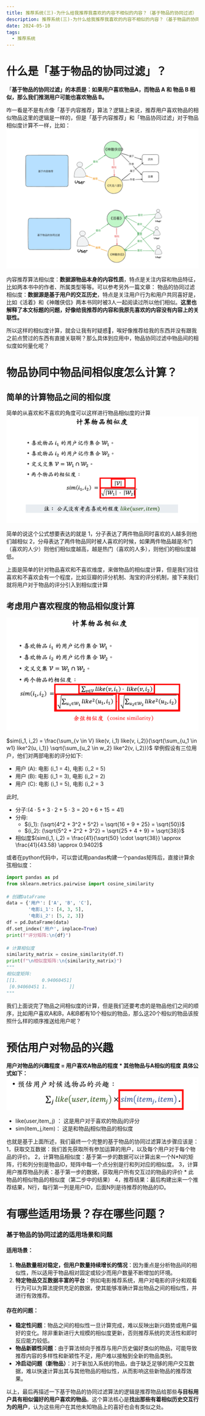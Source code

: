 ```yaml
---
title: 推荐系统(三)-为什么给我推荐我喜欢的内容不相似的内容？（基于物品的协同过滤）
description: 推荐系统(三)-为什么给我推荐我喜欢的内容不相似的内容？（基于物品的协同过滤）
date: 2024-05-10
tags:
  - 推荐系统
---
```



# 什么是「基于物品的协同过滤」？
「**基于物品的协同过滤」的本质是：如果用户喜欢物品A，而物品 A 和 物品 B 相似，那么我们推测用户可能也喜欢物品 B。**

咋一看是不是有点像「基于内容推荐」算法？逻辑上来说，推荐用户喜欢物品的相似物品这里的逻辑是一样的，但是「基于内容推荐」和「物品协同过滤」对于物品相似度计算不一样，比如：
![image.png](../images/推荐系统3-1.png)

内容推荐算法相似度：**数据源物品本身的内容性质**，特点是关注内容和物品特征，比如两本书中的作者、所属类型等等。可以参考另外一篇文章：
物品的协同过滤相似度：**数据源是基于用户的交互历史**，特点是关注用户行为和用户共同喜好是，比如《活着》和《神雕侠侣》两本书同时被3人一起阅读过所以他们相似。**这里也解释了本文标题的问题，好像给我推荐的内容和我原先喜欢的内容没有内容上的关联性。**

所以这样的相似度计算，就会让我有时疑惑🤔️，唉好像推荐给我的东西并没有跟我之前点赞过的东西有直接关联啊？那么具体到应用中，物品协同过滤中物品间的相似度如何量化呢？
# 物品协同中物品间相似度怎么计算？
## 简单的计算物品之间的相似度
简单的从喜欢和不喜欢的角度可以这样进行物品相似度的计算
![image.png](../images/推荐系统3-2.png)

简单的说这个公式想要表达的就是
1，分子表达了两件物品同时喜欢的人越多则他们越相似
2，分母表达了两件物品同时被人喜欢的时候，如果两件物品越是冷门（喜欢的人少）则他们相似度越高，越是热门（喜欢的人多），则他们的相似度越低。

上面是简单的针对物品喜欢和不喜欢维度，来做物品的相似度计算，但是我们往往喜欢和不喜欢会有一个程度，比如豆瓣的评分机制、淘宝的评分机制，接下来我们就将用户对于物品的评分引入到相似度计算
## 考虑用户喜欢程度的物品相似度计算
![image.png](../images/推荐系统3-3.png)

$sim(i_1, i_2) = \frac{\sum_{v \in V} like(v, i_1) like(v, i_2)}{\sqrt{\sum_{u_1 \in w1} like^2(u, i_1)} \sqrt{\sum_{u_2 \in w_2} like^2(v, i_2)}}$
举例假设有三位用户，他们对两部电影的评分如下:

- 用户 (A): 电影 (i_1 = 4), 电影 (i_2 = 5)
- 用户 (B): 电影 (i_1 = 3), 电影 (i_2 = 2)
- 用户 (C): 电影 (i_1 = 5), 电影 (i_2 = 3

此时,

- 分子:$(4\cdot5 + 3\cdot2 + 5\cdot3 = 20 + 6 + 15 = 41)$
- 分母: 
   - $(i_1): (\sqrt{4^2 + 3^2 + 5^2} = \sqrt{16 + 9 + 25} = \sqrt{50})$
   - $(i_2): (\sqrt{5^2 + 2^2 + 3^2} = \sqrt{25 + 4 + 9} = \sqrt{38})$
- 相似度$(sim(i_1, i_2) = \frac{41}{\sqrt{50} \cdot \sqrt{38}} \approx \frac{41}{43.58} \approx 0.9402)$

或者在python代码中，可以尝试用pandas构建一个pandas矩阵后，直接计算余弦相似度：
```python
import pandas as pd
from sklearn.metrics.pairwise import cosine_similarity

# 创建DataFrame
data = {'用户': ['A', 'B', 'C'],
        '电影i_1': [4, 3, 5],
        '电影i_2': [5, 2, 3]}
df = pd.DataFrame(data)
df.set_index('用户', inplace=True)
print(f"评分矩阵:\n{df}")

# 计算相似度
similarity_matrix = cosine_similarity(df.T)
print(f"\n相似度矩阵:\n{similarity_matrix}")
"""
相似度矩阵:
[[1.         0.94060451]
 [0.94060451 1.        ]]
"""
```

我们上面说完了物品之间相似度的计算，但是我们还要考虑的是物品他们之间的顺序，比如用户喜欢A和B，A和B都有10个相似的物品，那么这20个相似的物品该按照什么样的顺序推送给用户呢？
# 预估用户对物品的兴趣
**用户对物品的兴趣程度 = 用户喜欢A物品的程度 * 其他物品与A相似的程度**
**具体公式如下：**
![image.png](../images/推荐系统3-4.png)

- like(user,item_j) ： 这是用户对于喜欢的物品j的评分
- sim(item_j,item)： 这是和物品j相似物品的相似度

也就是基于上面所述，我们最终一个完整的基于物品的协同过滤算法步骤应该是：
1，获取交互数据：我们首先获取所有参加运算的用户，以及每个用户对于每个物品的评价。
2，计算物品相似度：基于第一步的数据可以计算出来一个N*N的矩阵，行和列分别是物品ID，矩阵中每一个点分别是行和列对应的相似度。
3，计算用户推荐物品列表：基于第一步的数据，获取用户所有交互过的物品的评价 * 此物品的相似物品的相似度（第二步中的结果）
4，推荐结果：最后构建出来一个推荐结果，N行，每行第一列是用户ID，后面N列是待推荐的物品的ID。
# 有哪些适用场景？存在哪些问题？
### 基于物品的协同过滤的适用场景和问题
#### 适用场景：

1.  **物品数量相对稳定，但用户数量持续增长的情况**：因为重点是分析物品间的相似性，所以适用于物品相对固定或较少而用户数量不断增加的环境。
2.  **特定物品交互数据丰富的平台**：例如电影推荐系统，用户对电影的评分和观看行为可以为算法提供充足的数据，使其能够准确计算出物品之间的相似性，并进行有效推荐。 
#### 存在的问题：

-  **稳定性问题**：物品之间的相似性一旦计算完成，难以反映出新兴趋势或用户偏好的变化。除非重新进行大规模的相似度更新，否则推荐系统的灵活性和即时反应能力较低。 
-  **物品新颖性问题**：由于算法倾向于推荐与用户历史偏好类似的物品，可能导致推荐内容的多样性和新颖性不足，用户难以接触到全新的物品类别。 
-  **冷启动问题（新物品）**：对于新加入系统的物品，由于缺乏足够的用户交互数据，难以快速计算出其与其他物品的相似性，从而影响这些新物品的推荐效果。 

以上，最后再描述一下基于物品的协同过滤算法的逻辑是推荐物品给那些**与目标用户具有相似偏好的用户喜欢的物品**。这个算法核心是**找出那些有着相似历史交互行为的用户**，认为这些用户在其他未知物品上的喜好也会有类似之处。

